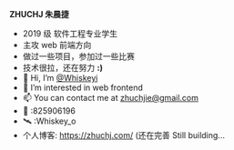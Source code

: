 **ZHUCHJ 朱晨捷**
- 2019 级 软件工程专业学生  
- 主攻 web 前端方向  
- 做过一些项目，参加过一些比赛  
- 技术很拉，还在努力  **:)**
- 👋 Hi, I’m [@Whiskeyi](https://github.com/Whiskeyi)
- 👀 I’m interested in web frontend
- 📫 You can contact me at [zhuchjie@gmail.com](mailto:zhuchjie@gmail.com)
- 🐧 :825906196
- 🛰 :Whiskey_o
- 个人博客: https://zhuchj.com/ (还在完善 Still building...
